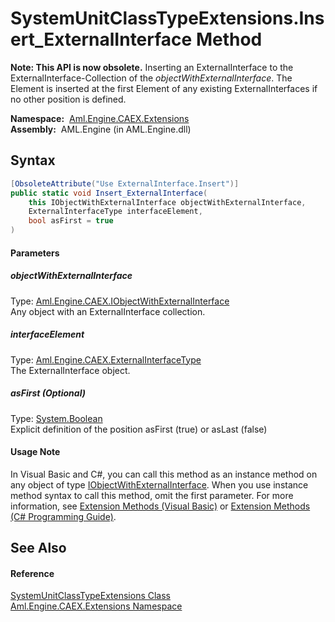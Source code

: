 SystemUnitClassTypeExtensions.Insert_ExternalInterface Method
=============================================================


**Note: This API is now obsolete.**
Inserting an ExternalInterface to the ExternalInterface-Collection of the *objectWithExternalInterface*. The Element is inserted at the first Element of any existing ExternalInterfaces if no other position is defined.

  **Namespace:**  [Aml.Engine.CAEX.Extensions][1]  
  **Assembly:**  AML.Engine (in AML.Engine.dll)

Syntax
------

```csharp
[ObsoleteAttribute("Use ExternalInterface.Insert")]
public static void Insert_ExternalInterface(
	this IObjectWithExternalInterface objectWithExternalInterface,
	ExternalInterfaceType interfaceElement,
	bool asFirst = true
)
```

#### Parameters

##### *objectWithExternalInterface*
Type: [Aml.Engine.CAEX.IObjectWithExternalInterface][2]  
Any object with an ExternalInterface collection.

##### *interfaceElement*
Type: [Aml.Engine.CAEX.ExternalInterfaceType][3]  
The ExternalInterface object.

##### *asFirst* (Optional)
Type: [System.Boolean][4]  
Explicit definition of the position asFirst (true) or asLast (false)

#### Usage Note
In Visual Basic and C#, you can call this method as an instance method on any object of type [IObjectWithExternalInterface][2]. When you use instance method syntax to call this method, omit the first parameter. For more information, see [Extension Methods (Visual Basic)][5] or [Extension Methods (C# Programming Guide)][6].

See Also
--------

#### Reference
[SystemUnitClassTypeExtensions Class][7]  
[Aml.Engine.CAEX.Extensions Namespace][1]  

[1]: ../README.md
[2]: ../../Aml.Engine.CAEX/IObjectWithExternalInterface/README.md
[3]: ../../Aml.Engine.CAEX/ExternalInterfaceType/README.md
[4]: https://docs.microsoft.com/dotnet/api/system.boolean
[5]: https://docs.microsoft.com/dotnet/visual-basic/programming-guide/language-features/procedures/extension-methods
[6]: https://docs.microsoft.com/dotnet/csharp/programming-guide/classes-and-structs/extension-methods
[7]: README.md
[8]: https://www.automationml.org
[9]: ../../icons/logoShade.png